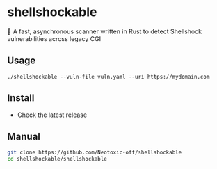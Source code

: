 # shellshockable
🐚 A fast, asynchronous scanner written in Rust to detect Shellshock vulnerabilities across legacy CGI

## Usage
```
./shellshockable --vuln-file vuln.yaml --uri https://mydomain.com
```

## Install
- Check the latest release

## Manual
```sh
git clone https://github.com/Neotoxic-off/shellshockable
cd shellshockable/shellshockable
```
